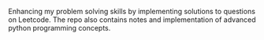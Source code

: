 Enhancing my problem solving skills by implementing solutions to questions on Leetcode. The repo also contains notes and implementation of advanced python programming concepts.
